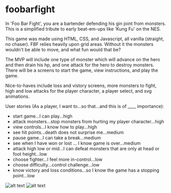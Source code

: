 # foobarfight

In 'Foo Bar Fight', you are a bartender defending his gin joint from monsters. This is a simplified tribute to early beat-em-ups like 'Kung Fu' on the NES.

This game was made using HTML, CSS, and Javascript, all vanilla (straight, no chaser). FBF relies heavily upon grid areas. Without it the monsters wouldn't be able to move, and what fun would that be?

The MVP will include one type of monster which will advance on the hero and then drain his hp, and one attack for the hero to destroy monsters. There will be a screens to start the game, view instructions, and play the game.

Nice-to-haves include loss and vistory screens, more monsters to fight, high and low attacks for the player character, a player select, and svg animations.

User stories (As a player, I want to...so that...and this is of ____ importance):
- start game...I can play...high
- attack monsters...stop monsters from hurting my player character...high
- view controls...I know how to play...high
- see hit points...death does not surprise me...medium
- pause game...I can take a break...medium
- see when I have won or lost ... I know game is over...medium
- attack high low or mid...I can defeat monsters that are only at head or foot height...low
- choose fighter...I feel more in-control...low
- choose difficulty...control challenge...low
- know victory and loss conditions...so I know the game has a stopping point...low

![alt text](https://drive.google.com/file/d/1enPbYizpiBMQsiMIwH-Na7u-wOmmwlyr/view?usp=sharing "gameplay sketches")
![alt text](https://drive.google.com/file/d/1788RbtPcoRDFwK6bu116azsz72mkdfpX/view?usp=sharing "wireframes with flow")

